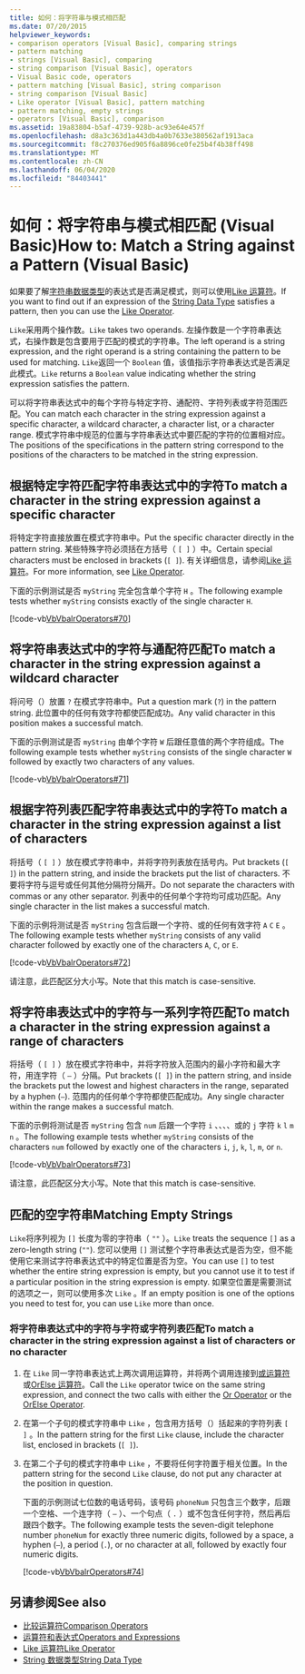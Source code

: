 ```yaml
---
title: 如何：将字符串与模式相匹配
ms.date: 07/20/2015
helpviewer_keywords:
- comparison operators [Visual Basic], comparing strings
- pattern matching
- strings [Visual Basic], comparing
- string comparison [Visual Basic], operators
- Visual Basic code, operators
- pattern matching [Visual Basic], string comparison
- string comparison [Visual Basic]
- Like operator [Visual Basic], pattern matching
- pattern matching, empty strings
- operators [Visual Basic], comparison
ms.assetid: 19a83804-b5af-4739-928b-ac93e64e457f
ms.openlocfilehash: d8a3c363d1a443db4a0b7633e380562af1913aca
ms.sourcegitcommit: f8c270376ed905f6a8896ce0fe25b4f4b38ff498
ms.translationtype: MT
ms.contentlocale: zh-CN
ms.lasthandoff: 06/04/2020
ms.locfileid: "84403441"
---
```

# <a name="how-to-match-a-string-against-a-pattern-visual-basic"></a><span data-ttu-id="9f2a7-102">如何：将字符串与模式相匹配 (Visual Basic)</span><span class="sxs-lookup"><span data-stu-id="9f2a7-102">How to: Match a String against a Pattern (Visual Basic)</span></span>

<span data-ttu-id="9f2a7-103">如果要了解[字符串数据类型](../../../language-reference/data-types/string-data-type.md)的表达式是否满足模式，则可以使用[Like 运算符](../../../language-reference/operators/like-operator.md)。</span><span class="sxs-lookup"><span data-stu-id="9f2a7-103">If you want to find out if an expression of the [String Data Type](../../../language-reference/data-types/string-data-type.md) satisfies a pattern, then you can use the [Like Operator](../../../language-reference/operators/like-operator.md).</span></span>

<span data-ttu-id="9f2a7-104">`Like`采用两个操作数。</span><span class="sxs-lookup"><span data-stu-id="9f2a7-104">`Like` takes two operands.</span></span> <span data-ttu-id="9f2a7-105">左操作数是一个字符串表达式，右操作数是包含要用于匹配的模式的字符串。</span><span class="sxs-lookup"><span data-stu-id="9f2a7-105">The left operand is a string expression, and the right operand is a string containing the pattern to be used for matching.</span></span> <span data-ttu-id="9f2a7-106">`Like`返回一个 `Boolean` 值，该值指示字符串表达式是否满足此模式。</span><span class="sxs-lookup"><span data-stu-id="9f2a7-106">`Like` returns a `Boolean` value indicating whether the string expression satisfies the pattern.</span></span>

<span data-ttu-id="9f2a7-107">可以将字符串表达式中的每个字符与特定字符、通配符、字符列表或字符范围匹配。</span><span class="sxs-lookup"><span data-stu-id="9f2a7-107">You can match each character in the string expression against a specific character, a wildcard character, a character list, or a character range.</span></span> <span data-ttu-id="9f2a7-108">模式字符串中规范的位置与字符串表达式中要匹配的字符的位置相对应。</span><span class="sxs-lookup"><span data-stu-id="9f2a7-108">The positions of the specifications in the pattern string correspond to the positions of the characters to be matched in the string expression.</span></span>

## <a name="to-match-a-character-in-the-string-expression-against-a-specific-character"></a><span data-ttu-id="9f2a7-109">根据特定字符匹配字符串表达式中的字符</span><span class="sxs-lookup"><span data-stu-id="9f2a7-109">To match a character in the string expression against a specific character</span></span>

<span data-ttu-id="9f2a7-110">将特定字符直接放置在模式字符串中。</span><span class="sxs-lookup"><span data-stu-id="9f2a7-110">Put the specific character directly in the pattern string.</span></span> <span data-ttu-id="9f2a7-111">某些特殊字符必须括在方括号（ `[ ]` ）中。</span><span class="sxs-lookup"><span data-stu-id="9f2a7-111">Certain special characters must be enclosed in brackets (`[ ]`).</span></span> <span data-ttu-id="9f2a7-112">有关详细信息，请参阅[Like 运算符](../../../language-reference/operators/like-operator.md)。</span><span class="sxs-lookup"><span data-stu-id="9f2a7-112">For more information, see [Like Operator](../../../language-reference/operators/like-operator.md).</span></span>

<span data-ttu-id="9f2a7-113">下面的示例测试是否 `myString` 完全包含单个字符 `H` 。</span><span class="sxs-lookup"><span data-stu-id="9f2a7-113">The following example tests whether `myString` consists exactly of the single character `H`.</span></span>

[!code-vb[VbVbalrOperators#70](~/samples/snippets/visualbasic/VS_Snippets_VBCSharp/VbVbalrOperators/VB/Class1.vb#70)]

## <a name="to-match-a-character-in-the-string-expression-against-a-wildcard-character"></a><span data-ttu-id="9f2a7-114">将字符串表达式中的字符与通配符匹配</span><span class="sxs-lookup"><span data-stu-id="9f2a7-114">To match a character in the string expression against a wildcard character</span></span>

<span data-ttu-id="9f2a7-115">将问号（）放置 `?` 在模式字符串中。</span><span class="sxs-lookup"><span data-stu-id="9f2a7-115">Put a question mark (`?`) in the pattern string.</span></span> <span data-ttu-id="9f2a7-116">此位置中的任何有效字符都使匹配成功。</span><span class="sxs-lookup"><span data-stu-id="9f2a7-116">Any valid character in this position makes a successful match.</span></span>

<span data-ttu-id="9f2a7-117">下面的示例测试是否 `myString` 由单个字符 `W` 后跟任意值的两个字符组成。</span><span class="sxs-lookup"><span data-stu-id="9f2a7-117">The following example tests whether `myString` consists of the single character `W` followed by exactly two characters of any values.</span></span>

[!code-vb[VbVbalrOperators#71](~/samples/snippets/visualbasic/VS_Snippets_VBCSharp/VbVbalrOperators/VB/Class1.vb#71)]

## <a name="to-match-a-character-in-the-string-expression-against-a-list-of-characters"></a><span data-ttu-id="9f2a7-118">根据字符列表匹配字符串表达式中的字符</span><span class="sxs-lookup"><span data-stu-id="9f2a7-118">To match a character in the string expression against a list of characters</span></span>

<span data-ttu-id="9f2a7-119">将括号（ `[ ]` ）放在模式字符串中，并将字符列表放在括号内。</span><span class="sxs-lookup"><span data-stu-id="9f2a7-119">Put brackets (`[ ]`) in the pattern string, and inside the brackets put the list of characters.</span></span> <span data-ttu-id="9f2a7-120">不要将字符与逗号或任何其他分隔符分隔开。</span><span class="sxs-lookup"><span data-stu-id="9f2a7-120">Do not separate the characters with commas or any other separator.</span></span> <span data-ttu-id="9f2a7-121">列表中的任何单个字符均可成功匹配。</span><span class="sxs-lookup"><span data-stu-id="9f2a7-121">Any single character in the list makes a successful match.</span></span>

<span data-ttu-id="9f2a7-122">下面的示例将测试是否 `myString` 包含后跟一个字符、或的任何有效字符 `A` `C` `E` 。</span><span class="sxs-lookup"><span data-stu-id="9f2a7-122">The following example tests whether `myString` consists of any valid character followed by exactly one of the characters `A`, `C`, or `E`.</span></span>

[!code-vb[VbVbalrOperators#72](~/samples/snippets/visualbasic/VS_Snippets_VBCSharp/VbVbalrOperators/VB/Class1.vb#72)]

<span data-ttu-id="9f2a7-123">请注意，此匹配区分大小写。</span><span class="sxs-lookup"><span data-stu-id="9f2a7-123">Note that this match is case-sensitive.</span></span>

## <a name="to-match-a-character-in-the-string-expression-against-a-range-of-characters"></a><span data-ttu-id="9f2a7-124">将字符串表达式中的字符与一系列字符匹配</span><span class="sxs-lookup"><span data-stu-id="9f2a7-124">To match a character in the string expression against a range of characters</span></span>

<span data-ttu-id="9f2a7-125">将括号（ `[ ]` ）放在模式字符串中，并将字符放入范围内的最小字符和最大字符，用连字符（ `–` ）分隔。</span><span class="sxs-lookup"><span data-stu-id="9f2a7-125">Put brackets (`[ ]`) in the pattern string, and inside the brackets put the lowest and highest characters in the range, separated by a hyphen (`–`).</span></span> <span data-ttu-id="9f2a7-126">范围内的任何单个字符都使匹配成功。</span><span class="sxs-lookup"><span data-stu-id="9f2a7-126">Any single character within the range makes a successful match.</span></span>

<span data-ttu-id="9f2a7-127">下面的示例将测试是否 `myString` 包含 `num` 后跟一个字符 `i` 、、、、或的 `j` 字符 `k` `l` `m` `n` 。</span><span class="sxs-lookup"><span data-stu-id="9f2a7-127">The following example tests whether `myString` consists of the characters `num` followed by exactly one of the characters `i`, `j`, `k`, `l`, `m`, or `n`.</span></span>

[!code-vb[VbVbalrOperators#73](~/samples/snippets/visualbasic/VS_Snippets_VBCSharp/VbVbalrOperators/VB/Class1.vb#73)]

<span data-ttu-id="9f2a7-128">请注意，此匹配区分大小写。</span><span class="sxs-lookup"><span data-stu-id="9f2a7-128">Note that this match is case-sensitive.</span></span>

## <a name="matching-empty-strings"></a><span data-ttu-id="9f2a7-129">匹配的空字符串</span><span class="sxs-lookup"><span data-stu-id="9f2a7-129">Matching Empty Strings</span></span>

<span data-ttu-id="9f2a7-130">`Like`将序列视为 `[]` 长度为零的字符串（ `""` ）。</span><span class="sxs-lookup"><span data-stu-id="9f2a7-130">`Like` treats the sequence `[]` as a zero-length string (`""`).</span></span> <span data-ttu-id="9f2a7-131">您可以使用 `[]` 测试整个字符串表达式是否为空，但不能使用它来测试字符串表达式中的特定位置是否为空。</span><span class="sxs-lookup"><span data-stu-id="9f2a7-131">You can use `[]` to test whether the entire string expression is empty, but you cannot use it to test if a particular position in the string expression is empty.</span></span> <span data-ttu-id="9f2a7-132">如果空位置是需要测试的选项之一，则可以使用多次 `Like` 。</span><span class="sxs-lookup"><span data-stu-id="9f2a7-132">If an empty position is one of the options you need to test for, you can use `Like` more than once.</span></span>

### <a name="to-match-a-character-in-the-string-expression-against-a-list-of-characters-or-no-character"></a><span data-ttu-id="9f2a7-133">将字符串表达式中的字符与字符或字符列表匹配</span><span class="sxs-lookup"><span data-stu-id="9f2a7-133">To match a character in the string expression against a list of characters or no character</span></span>

1. <span data-ttu-id="9f2a7-134">在 `Like` 同一字符串表达式上两次调用运算符，并将两个调用连接到[或运算符](../../../language-reference/operators/or-operator.md)或[OrElse 运算符](../../../language-reference/operators/orelse-operator.md)。</span><span class="sxs-lookup"><span data-stu-id="9f2a7-134">Call the `Like` operator twice on the same string expression, and connect the two calls with either the [Or Operator](../../../language-reference/operators/or-operator.md) or the [OrElse Operator](../../../language-reference/operators/orelse-operator.md).</span></span>

2. <span data-ttu-id="9f2a7-135">在第一个子句的模式字符串中 `Like` ，包含用方括号（）括起来的字符列表 `[ ]` 。</span><span class="sxs-lookup"><span data-stu-id="9f2a7-135">In the pattern string for the first `Like` clause, include the character list, enclosed in brackets (`[ ]`).</span></span>

3. <span data-ttu-id="9f2a7-136">在第二个子句的模式字符串中 `Like` ，不要将任何字符置于相关位置。</span><span class="sxs-lookup"><span data-stu-id="9f2a7-136">In the pattern string for the second `Like` clause, do not put any character at the position in question.</span></span>

    <span data-ttu-id="9f2a7-137">下面的示例测试七位数的电话号码，该号码 `phoneNum` 只包含三个数字，后跟一个空格、一个连字符（ `–` ）、一个句点（ `.` ）或不包含任何字符，然后再后跟四个数字。</span><span class="sxs-lookup"><span data-stu-id="9f2a7-137">The following example tests the seven-digit telephone number `phoneNum` for exactly three numeric digits, followed by a space, a hyphen (`–`), a period (`.`), or no character at all, followed by exactly four numeric digits.</span></span>

    [!code-vb[VbVbalrOperators#74](~/samples/snippets/visualbasic/VS_Snippets_VBCSharp/VbVbalrOperators/VB/Class1.vb#74)]

## <a name="see-also"></a><span data-ttu-id="9f2a7-138">另请参阅</span><span class="sxs-lookup"><span data-stu-id="9f2a7-138">See also</span></span>

- [<span data-ttu-id="9f2a7-139">比较运算符</span><span class="sxs-lookup"><span data-stu-id="9f2a7-139">Comparison Operators</span></span>](../../../language-reference/operators/comparison-operators.md)
- [<span data-ttu-id="9f2a7-140">运算符和表达式</span><span class="sxs-lookup"><span data-stu-id="9f2a7-140">Operators and Expressions</span></span>](index.md)
- [<span data-ttu-id="9f2a7-141">Like 运算符</span><span class="sxs-lookup"><span data-stu-id="9f2a7-141">Like Operator</span></span>](../../../language-reference/operators/like-operator.md)
- [<span data-ttu-id="9f2a7-142">String 数据类型</span><span class="sxs-lookup"><span data-stu-id="9f2a7-142">String Data Type</span></span>](../../../language-reference/data-types/string-data-type.md)
